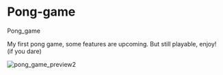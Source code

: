 # Pong-game
Pong_game

My first pong game, some features are upcoming.
But still playable, enjoy! (if you dare)

![pong_game_preview2](https://user-images.githubusercontent.com/32190460/56818494-66084080-6850-11e9-883b-ebace9aac3d7.jpg)
